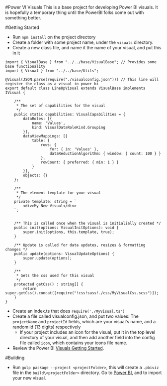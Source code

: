 #Power VI Visuals
This is a base project for developing Power BI visuals.  It is hopefully a temporary thing until the PowerBI folks come out with something better.

#Getting Started
* Run `npm install` on the project directory
* Create a folder with some project name, under the `visuals` directory.
* Create a new class file, and name it the name of your visual, and put this in it

```
import { VisualBase } from "../../base/VisualBase"; // Provides some base functionality
import { Visual } from "../../base/Utils";

@Visual(JSON.parse(require("./visualconfig.json"))) // This line will register the class as a visual in power bi
export default class LineUpVisual extends VisualBase implements IVisual {

    /**
     * The set of capabilities for the visual
     */
    public static capabilities: VisualCapabilities = {
        dataRoles: [{
            name: 'Values',
            kind: VisualDataRoleKind.Grouping
        }],
        dataViewMappings: [{
            table: {
                rows: {
                    for: { in: 'Values' },
                    dataReductionAlgorithm: { window: { count: 100 } }
                },
                rowCount: { preferred: { min: 1 } }
            }
        }],
        objects: {}
    };

    /**
     * The element template for your visual
     */
    private template: string = `
        <div>My New Visual</div>
    `;


    /** This is called once when the visual is initialially created */
    public init(options: VisualInitOptions): void {
        super.init(options, this.template, true);
    }

    /** Update is called for data updates, resizes & formatting changes */
    public update(options: VisualUpdateOptions) {
        super.update(options);
    }

    /**
     * Gets the css used for this visual
     */
    protected getCss() : string[] {
        return super.getCss().concat([require("!css!sass!./css/MyVisualCss.scss")]);
    }
}

```
* Create an index.ts that does `require('./MyVisual.ts')`
* Create a file called visualconfig.json, and put two values: The `projectName` and `projectId` fields, which are your visual's name, and a random id (13 digits) respectively
    * If your project includes an icon for the visual, put it in the top level directory of your visual, and then add another field into the config file called `icon`, which contains your icons file name.
* Review the Power BI [Visuals Getting Started](https://github.com/Microsoft/PowerBI-visuals/wiki).

#Building
* Run `gulp package --project <projectFolder>`, this will create a `.pbiviz` file in the `build\<projectFolder>` directory. Go to [Power BI](https://app.powerbi.com/), and to import your new visual.